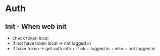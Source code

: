 

# Auth 

## Init - When web init
- check token local
- if not have token local
    -> not logged in
- if have token 
    -> get auth info
        + if ok 
            + logged in 
        + else
            + not logged in